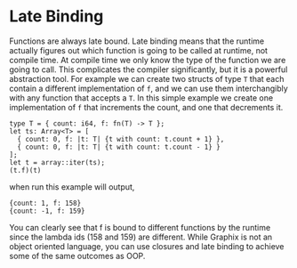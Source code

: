 # Late Binding

Functions are always late bound. Late binding means that the runtime actually
figures out which function is going to be called at runtime, not compile time.
At compile time we only know the type of the function we are going to call. This
complicates the compiler significantly, but it is a powerful abstraction tool.
For example we can create two structs of type `T` that each contain a different
implementation of `f`, and we can use them interchangibly with any function that
accepts a `T`. In this simple example we create one implementation of `f` that
increments the count, and one that decrements it.

```graphix
type T = { count: i64, f: fn(T) -> T };
let ts: Array<T> = [
  { count: 0, f: |t: T| {t with count: t.count + 1} },
  { count: 0, f: |t: T| {t with count: t.count - 1} }
];
let t = array::iter(ts);
(t.f)(t)
```

when run this example will output,

```
{count: 1, f: 158}
{count: -1, f: 159}
```

You can clearly see that f is bound to different functions by the runtime since
the lambda ids (158 and 159) are different. While Graphix is not an object
oriented language, you can use closures and late binding to achieve some of the
same outcomes as OOP.

